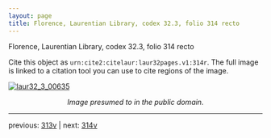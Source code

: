 ```yaml
---
layout: page
title: Florence, Laurentian Library, codex 32.3, folio 314 recto
---
```


Florence, Laurentian Library, codex 32.3, folio 314 recto

Cite this object as `urn:cite2:citelaur:laur32pages.v1:314r`.  The full image is linked to a citation tool you can use to cite regions of the image.

[![laur32_3_00635](http://www.homermultitext.org/iipsrv?IIIF=/project/homer/pyramidal/deepzoom/citelaur/laur32imgs/v1/laur32_3_00635.tif/full/800,/0/default.jpg)](http://www.homermultitext.org/ict2/?urn=urn:cite2:citelaur:laur32imgs.v1:laur32_3_00635) 

<p style="text-align: center; font-style: italic;">Image presumed to in the public domain.</p>

---

previous: [313v](../313v/) | next: [314v](../314v/)
